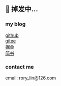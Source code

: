 <h2 align="left">🤔 掉发中...</h2> 

### my blog

[github](https://haveyuan.github.io/)    
[gitee](https://haveyuan.gitee.io/)    
[掘金](https://juejin.cn/user/1961184475480141)    
[简书](https://www.jianshu.com/u/2a2117d7cc5f)    

### contact me

<p align="left">email: rory_lin@126.com</p>

<!--
**HaveYuan/HaveYuan** is a ✨ _special_ ✨ repository because its `README.md` (this file) appears on your GitHub profile.

Here are some ideas to get you started:

- 🔭 I’m currently working on ...
- 🌱 I’m currently learning ...
- 👯 I’m looking to collaborate on ...
- 🤔 I’m looking for help with ...
- 💬 Ask me about ...
- 📫 How to reach me: ...
- 😄 Pronouns: ...
- ⚡ Fun fact: ...
-->

